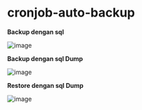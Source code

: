 # cronjob-auto-backup

**Backup dengan sql**


![image](https://user-images.githubusercontent.com/39154644/124146762-4916ca00-dab8-11eb-8db6-6ef82bb99fea.png)


**Backup dengan sql Dump**


![image](https://user-images.githubusercontent.com/39154644/124148602-fccc8980-dab9-11eb-8585-8536762b57bc.png)


**Restore dengan sql Dump**


![image](https://user-images.githubusercontent.com/39154644/124148794-33a29f80-daba-11eb-92a8-ab5b7d7530f3.png)

